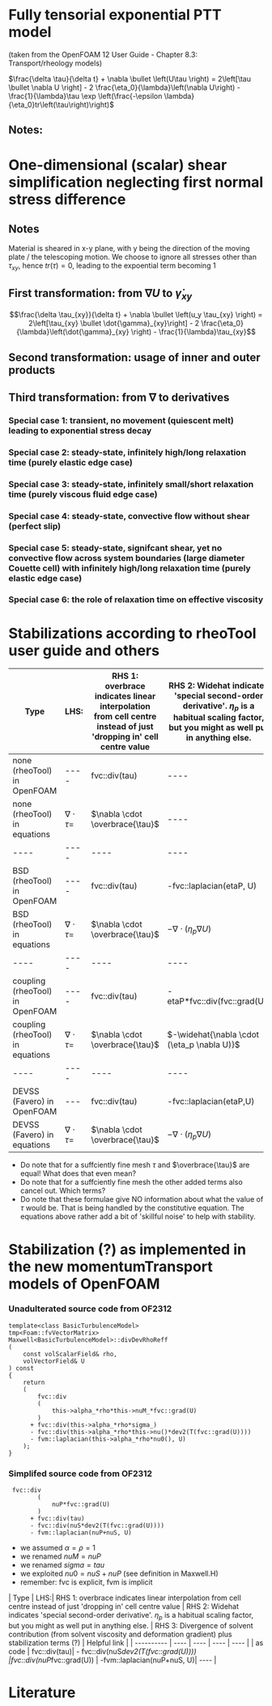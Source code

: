 # Fully tensorial exponential PTT model

(taken from the OpenFOAM 12 User Guide - Chapter 8.3: Transport/rheology models)

$\frac{\delta \tau}{\delta t} + \nabla \bullet \left(U\tau  \right) = 2\left[\tau  \bullet \nabla U \right] - 2 \frac{\eta_0}{\lambda}\left(\nabla U\right) - \frac{1}{\lambda}\tau \exp \left(\frac{-\epsilon \lambda}{\eta_0}tr\left(\tau\right)\right)$

## Notes:


# One-dimensional (scalar) shear simplification neglecting first normal stress difference

## Notes

Material is sheared in x-y plane, with y being the direction of the moving plate / the telescoping motion.
We choose to ignore all stresses other than $\tau_{xy}$, hence  $tr\left(\tau\right)=0$, leading to the expoential term becoming  $1$

## First transformation: from $\nabla U$ to $\dot{\gamma}_{xy}$

```math
\frac{\delta \tau_{xy}}{\delta t} + \nabla \bullet \left(u_y  \tau_{xy}  \right) = 2\left[\tau_{xy}  \bullet  \dot{\gamma}_{xy}\right] - 2 \frac{\eta_0}{\lambda}\left(\dot{\gamma}_{xy} \right) - \frac{1}{\lambda}\tau_{xy}
```

## Second transformation: usage of inner and outer products
## Third transformation: from $\nabla$ to derivatives

### Special case 1: transient, no movement (quiescent melt) leading to exponential stress decay

### Special case 2: steady-state, infinitely high/long relaxation time (purely elastic edge case)

### Special case 3: steady-state, infinitely small/short relaxation time (purely viscous fluid edge case)

### Special case 4: steady-state, convective flow without shear (perfect slip)

### Special case 5: steady-state, signifcant shear, yet no convective flow across system boundaries (large diameter Couette cell) with infinitely high/long relaxation time (purely elastic edge case)

### Special case 6: the role of relaxation time on effective viscosity

# Stabilizations according to rheoTool user guide and others

| Type | LHS:| RHS 1: overbrace indicates linear interpolation from cell centre instead of just 'dropping in' cell centre value | RHS 2: Widehat indicates 'special second-order derivative'. $\eta_p$ is a habitual scaling factor, but you might as well put in anything else.   | RHS 3: Divergence of solvent contribution (from solvent viscosity and deformation gradient) plus stabilization terms (?) | Helpful link |
| ---- | ---- | ---- | ---- | ---- | ---- |
| none (rheoTool) in OpenFOAM | ---- | fvc::div(tau) | ---- |fvm::laplacian(etaS,U)| ---- |
| none (rheoTool) in equations     | $\nabla \cdot \tau =$ | $\nabla \cdot \overbrace{\tau}$  | ---- |$\nabla \cdot (\eta_s \nabla U)$ | ---- |
| ---- | ---- | ---- | ---- | ---- | ---- |
| BSD (rheoTool) in OpenFOAM | ---- | fvc::div(tau)  |  -fvc::laplacian(etaP, U) | fvm::laplacian((etaP + etaS),U) | ---- |
| BSD (rheoTool) in equations     | $\nabla \cdot \tau =$ | $\nabla \cdot \overbrace{\tau}$  | $-\nabla \cdot (\eta_p \nabla U)$  | $\nabla \cdot  (\eta_s + \eta_p) \nabla U$ | ---- |
| ---- | ---- | ---- | ---- | ---- | ---- |
| coupling (rheoTool) in OpenFOAM | ---- | fvc::div(tau) | -etaP*fvc::div(fvc::grad(U)) | fvm::laplacian((etaP + etaS),U)| ---- |
| coupling (rheoTool) in equations | $\nabla \cdot \tau =$ | $\nabla \cdot \overbrace{\tau}$  | $-\widehat{\nabla \cdot (\eta_p \nabla U)}$ | $\nabla \cdot  (\eta_s + \eta_p) \nabla U$ | ---- |
| ---- | ---- | ---- | ---- | ---- | ---- |
| DEVSS (Favero) in OpenFOAM | ---| fvc::div(tau)|  -fvc::laplacian(etaP,U)| fvm::laplacian((etaP + etaS),U) |[here](https://github.com/Unofficial-Extend-Project-Mirror/foam-extend-foam-extend-4.0/blob/268bb07d15d8d2de5df531f7702df54da05f15ad/src/transportModels/viscoelastic/viscoelasticLaws/Giesekus/Giesekus.C)|
| DEVSS (Favero) in equations | $\nabla \cdot \tau =$ | $\nabla \cdot \overbrace{\tau}$  | $-\nabla \cdot (\eta_p \nabla U)$ | $\nabla \cdot  (\eta_s + \eta_p) \nabla U$ |[here](https://github.com/Unofficial-Extend-Project-Mirror/foam-extend-foam-extend-4.0/blob/268bb07d15d8d2de5df531f7702df54da05f15ad/src/transportModels/viscoelastic/viscoelasticLaws/Giesekus/Giesekus.C)|

- Do note that for a suffciently fine mesh $\tau$ and $\overbrace{\tau}$ are equal! What does that even mean?
- Do note that for a suffciently fine mesh the other added terms also cancel out. Which terms?
- Do note that these formulae give NO information about what the value of $\tau$ would be. That is being handled by the constitutive equation. The equations above rather add a bit of 'skillful noise' to help with stability.


# Stabilization (?) as implemented in the new momentumTransport models of OpenFOAM
### Unadulterated source code from OF2312
```
template<class BasicTurbulenceModel>
tmp<Foam::fvVectorMatrix>
Maxwell<BasicTurbulenceModel>::divDevRhoReff
(
    const volScalarField& rho,
    volVectorField& U
) const
{
    return
    (
        fvc::div
        (
            this->alpha_*rho*this->nuM_*fvc::grad(U)
        )
      + fvc::div(this->alpha_*rho*sigma_)
      - fvc::div(this->alpha_*rho*this->nu()*dev2(T(fvc::grad(U))))
      - fvm::laplacian(this->alpha_*rho*nu0(), U)
    );
}
```
### Simplifed source code from OF2312
 
```
 fvc::div
        (
            nuP*fvc::grad(U)
        )
      + fvc::div(tau)
      - fvc::div(nuS*dev2(T(fvc::grad(U))))
      - fvm::laplacian(nuP+nuS, U)
```
- we assumed $\alpha = \rho= 1$
- we renamed $nuM = nuP$
- we renamed $sigma= tau$
- we exploited $nu0 = nuS+nuP$ (see definition in Maxwell.H)
- remember: fvc is explicit, fvm is implicit

| Type | LHS:| RHS 1: overbrace indicates linear interpolation from cell centre instead of just 'dropping in' cell centre value | RHS 2: Widehat indicates 'special second-order derivative'. $\eta_p$ is a habitual scaling factor, but you might as well put in anything else.   | RHS 3: Divergence of solvent contribution (from solvent viscosity and deformation gradient) plus stabilization terms (?) | Helpful link |
| ---------- | ---- | ---- | ---- | ---- |
| as code    | fvc::div(tau)| - fvc::div(nuS*dev2(T(fvc::grad(U)))) |fvc::div(nuP*fvc::grad(U)) | -fvm::laplacian(nuP+nuS, U)| ---- |

# Literature
